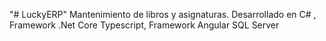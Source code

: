 "# LuckyERP" 
Mantenimiento de libros y asignaturas.
Desarrollado en 
C# , Framework .Net Core
Typescript, Framework Angular 
SQL Server
